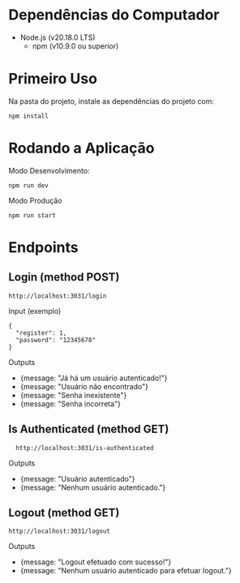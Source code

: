 # Dependências do Computador
  - Node.js (v20.18.0 LTS)
    - npm (v10.9.0 ou superior)

# Primeiro Uso

  Na pasta do projeto, instale as dependências do projeto com:

    npm install

# Rodando a Aplicação

  Modo Desenvolvimento:

    npm run dev

  Modo Produção

    npm run start

# Endpoints

  ## Login (method POST)

    http://localhost:3031/login

  Input (exemplo)
  
    {
      "register": 1,
      "password": "12345678"
    }

  Outputs
  - {message: "Já há um usuário autenticado!"}
  - {message: "Usuário não encontrado"}
  - {message: "Senha inexistente"}
  - {message: "Senha incorreta"}

  ## Is Authenticated (method GET)
  
      http://localhost:3031/is-authenticated
      
  Outputs
  - {message: "Usuário autenticado"}
  - {message: "Nenhum usuário autenticado."}


  ## Logout (method GET)
    
    http://localhost:3031/logout

  Outputs
  - {message: "Logout efetuado com sucesso!"}
  - {message: "Nenhum usuário autenticado para efetuar logout."}

